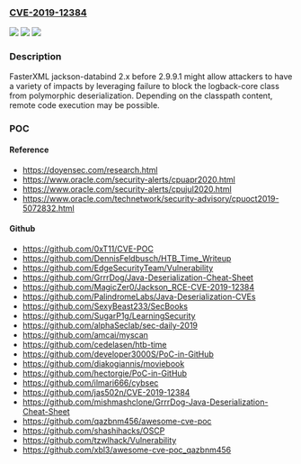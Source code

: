 ### [CVE-2019-12384](https://cve.mitre.org/cgi-bin/cvename.cgi?name=CVE-2019-12384)
![](https://img.shields.io/static/v1?label=Product&message=n%2Fa&color=blue)
![](https://img.shields.io/static/v1?label=Version&message=n%2Fa&color=blue)
![](https://img.shields.io/static/v1?label=Vulnerability&message=n%2Fa&color=brighgreen)

### Description

FasterXML jackson-databind 2.x before 2.9.9.1 might allow attackers to have a variety of impacts by leveraging failure to block the logback-core class from polymorphic deserialization. Depending on the classpath content, remote code execution may be possible.

### POC

#### Reference
- https://doyensec.com/research.html
- https://www.oracle.com/security-alerts/cpuapr2020.html
- https://www.oracle.com/security-alerts/cpujul2020.html
- https://www.oracle.com/technetwork/security-advisory/cpuoct2019-5072832.html

#### Github
- https://github.com/0xT11/CVE-POC
- https://github.com/DennisFeldbusch/HTB_Time_Writeup
- https://github.com/EdgeSecurityTeam/Vulnerability
- https://github.com/GrrrDog/Java-Deserialization-Cheat-Sheet
- https://github.com/MagicZer0/Jackson_RCE-CVE-2019-12384
- https://github.com/PalindromeLabs/Java-Deserialization-CVEs
- https://github.com/SexyBeast233/SecBooks
- https://github.com/SugarP1g/LearningSecurity
- https://github.com/alphaSeclab/sec-daily-2019
- https://github.com/amcai/myscan
- https://github.com/cedelasen/htb-time
- https://github.com/developer3000S/PoC-in-GitHub
- https://github.com/diakogiannis/moviebook
- https://github.com/hectorgie/PoC-in-GitHub
- https://github.com/ilmari666/cybsec
- https://github.com/jas502n/CVE-2019-12384
- https://github.com/mishmashclone/GrrrDog-Java-Deserialization-Cheat-Sheet
- https://github.com/qazbnm456/awesome-cve-poc
- https://github.com/shashihacks/OSCP
- https://github.com/tzwlhack/Vulnerability
- https://github.com/xbl3/awesome-cve-poc_qazbnm456

